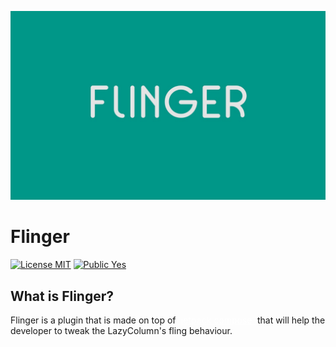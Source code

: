 <p align="center">
  <img src="https://github.com/iamjosephmj/flinger/blob/develop/repo-media/flinger.jpeg" />
</p>

# Flinger

[![License MIT](https://img.shields.io/badge/License-MIT-blue.svg?style=flat)]()
[![Public Yes](https://img.shields.io/badge/Public-yes-green.svg?style=flat)]()

## What is Flinger?

<p>
Flinger is a plugin that is made on top of <a style = "color: white" href ="https://developer.android.com/jetpack/compose">`jetpack compose`</a> that will help the developer to 
tweak the LazyColumn's fling behaviour.
</p>